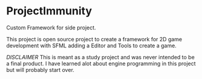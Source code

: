 # ProjectImmunity
Custom Framework for side project.

This project is open source project to create a framework for 2D game development with SFML adding a Editor and Tools to create a game.

*DISCLAIMER*
This is meant as a study project and was never intended to be a final product. I have learned alot about engine programming in this project but will probably start over.

